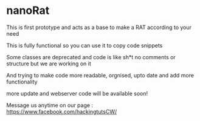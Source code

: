 # nanoRat

This is first prototype and acts as a base to make a RAT according to your need

This is fully functional so you can use it to copy code snippets

Some classes are deprecated and code is like sh*t no comments or structure but we are working on it

And trying to make code more readable, orgnised, upto date and add more functionality

more update and webserver code will be available soon!

Message us anytime on our page : https://www.facebook.com/hackingtutsCW/

